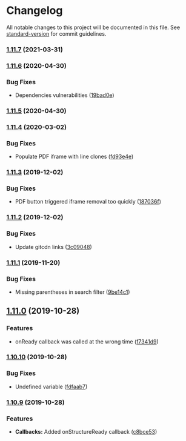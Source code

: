 # Changelog

All notable changes to this project will be documented in this file. See [standard-version](https://github.com/conventional-changelog/standard-version) for commit guidelines.

### [1.11.7](https://github.com/Zenoo/ajaxTable/compare/v1.11.6...v1.11.7) (2021-03-31)

### [1.11.6](https://github.com/Zenoo/ajaxTable/compare/v1.11.5...v1.11.6) (2020-04-30)


### Bug Fixes

* Dependencies vulnerabilities ([19bad0e](https://github.com/Zenoo/ajaxTable/commit/19bad0e2871df7d67cc6984d7c0ecae59f18282d))

### [1.11.5](https://github.com/Zenoo/ajaxTable/compare/v1.11.4...v1.11.5) (2020-04-30)

### [1.11.4](https://github.com/Zenoo/ajaxTable/compare/v1.11.3...v1.11.4) (2020-03-02)


### Bug Fixes

* Populate PDF iframe with line clones ([fd93e4e](https://github.com/Zenoo/ajaxTable/commit/fd93e4e1ec530906829c1eaabe6b83af18366a68))

### [1.11.3](https://github.com/Zenoo/ajaxTable/compare/v1.11.2...v1.11.3) (2019-12-02)


### Bug Fixes

* PDF button triggered iframe removal too quickly ([187036f](https://github.com/Zenoo/ajaxTable/commit/187036f6956ea7fcd768ac8ed4ee723e95154e5f))

### [1.11.2](https://github.com/Zenoo/ajaxTable/compare/v1.11.1...v1.11.2) (2019-12-02)


### Bug Fixes

* Update gitcdn links ([3c09048](https://github.com/Zenoo/ajaxTable/commit/3c09048c8698306624f59e381485fc694ced6b3e))

### [1.11.1](https://github.com/Zenoo/ajaxTable/compare/v1.11.0...v1.11.1) (2019-11-20)


### Bug Fixes

* Missing parentheses in search filter ([9be14c1](https://github.com/Zenoo/ajaxTable/commit/9be14c10937d37d2d5016b18d884042b27fdb435))

## [1.11.0](https://github.com/Zenoo/ajaxTable/compare/v1.10.10...v1.11.0) (2019-10-28)


### Features

* onReady callback was called at the wrong time ([f7341d9](https://github.com/Zenoo/ajaxTable/commit/f7341d96844969ee777f46c7b5d27faad5d93ec0))

### [1.10.10](https://github.com/Zenoo/ajaxTable/compare/v1.10.9...v1.10.10) (2019-10-28)


### Bug Fixes

* Undefined variable ([fdfaab7](https://github.com/Zenoo/ajaxTable/commit/fdfaab760fbb001bb88d715d3632cadcc8a08ec5))

### [1.10.9](https://github.com/Zenoo/ajaxTable/compare/v1.10.8...v1.10.9) (2019-10-28)


### Features

* **Callbacks:** Added onStructureReady callback ([c8bce53](https://github.com/Zenoo/ajaxTable/commit/c8bce53112231d4cb5f5b23799d8575559a9fe0e))
